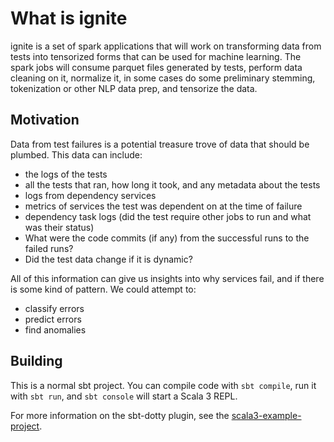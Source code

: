 # What is ignite

ignite is a set of spark applications that will work on transforming data from tests into 
tensorized forms that can be used for machine learning.  The spark jobs will consume parquet
files generated by tests, perform data cleaning on it, normalize it, in some cases do some
preliminary stemming, tokenization or other NLP data prep, and tensorize the data.

## Motivation

Data from test failures is a potential treasure trove of data that should be plumbed.  This 
data can include:

- the logs of the tests
- all the tests that ran, how long it took, and any metadata about the tests
- logs from dependency services
- metrics of services the test was dependent on at the time of failure
- dependency task logs (did the test require other jobs to run and what was their status)
- What were the code commits (if any) from the successful runs to the failed runs?
- Did the test data change if it is dynamic?

All of this information can give us insights into why services fail, and if there is some kind
of pattern.  We could attempt to:

- classify errors
- predict errors
- find anomalies

## Building

This is a normal sbt project. You can compile code with `sbt compile`, run it with `sbt run`, and `sbt console` will start a Scala 3 REPL.

For more information on the sbt-dotty plugin, see the
[scala3-example-project](https://github.com/scala/scala3-example-project/blob/main/README.md).
